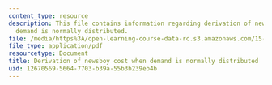 ```yaml
---
content_type: resource
description: This file contains information regarding derivation of newsboy cost when
  demand is normally distributed.
file: /media/https%3A/open-learning-course-data-rc.s3.amazonaws.com/15-772j-d-lab-supply-chains-fall-2014/1267056956647703b39a55b3b239eb4b_MIT15_772JF14_Normal.pdf
file_type: application/pdf
resourcetype: Document
title: Derivation of newsboy cost when demand is normally distributed
uid: 12670569-5664-7703-b39a-55b3b239eb4b
---
```

